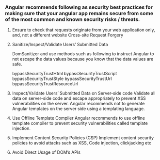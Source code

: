 ### Angular recommends following as security best practices for making sure that your angular app remains secure from some of the most common and known security risks / threats.

1. Ensure to check that requests originate from your web application only, and, not a different website
    Cross-site Request Forgery 

2. Sanitize/Inspect/Validate Users’ Submitted Data

    DomSanitizer and use methods such as following to instruct Angular to not escape the data values because you know that the data values are safe.

    bypassSecurityTrustHtml
    bypassSecurityTrustScript
    bypassSecurityTrustStyle
    bypassSecurityTrustUrl
    bypassSecurityTrustResourceUrl

3. Inspect/Validate Users’ Submitted Data on Server-side code
    Validate all data on server-side code and escape appropriately to prevent XSS vulnerabilities on the server. Angular recommends not to generate Angular templates on the server side using a templating language.

4. Use Offline Template Compiler
    Angular recommends to use offline template compiler to prevent security vulnerabilities called template injection.

5. Implement Content Security Policies (CSP)
    Implement content security policies to avoid attacks such as XSS, Code injection, clickjacking etc

6. Avoid Direct Usage of DOM’s APIs


